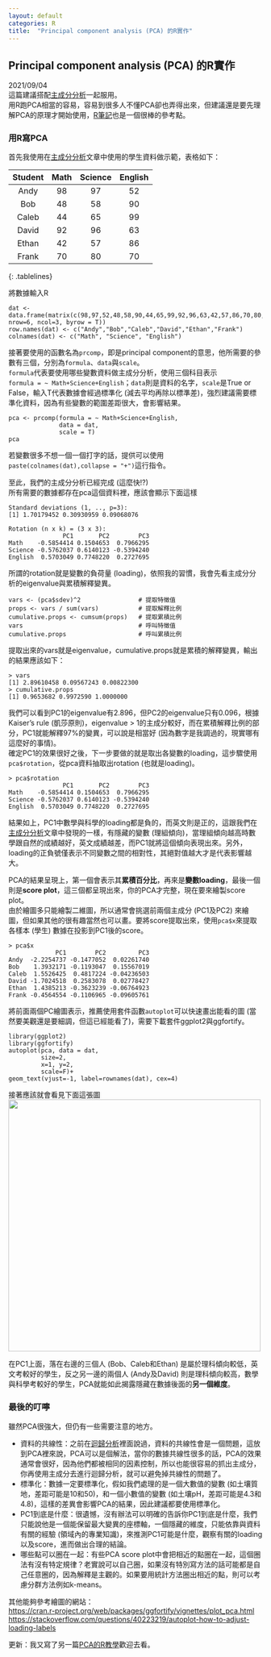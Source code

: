 ```yaml
---
layout: default
categories: R
title:  "Principal component analysis (PCA) 的R實作"
---  
```

## Principal component analysis (PCA) 的R實作   
2021/09/04   
這篇建議搭配[主成分分析](https://lloydychuang.github.io/statistic/2021/09/03/pca.html)一起服用。   
用R跑PCA相當的容易，容易到很多人不懂PCA卻也弄得出來，但建議還是要先理解PCA的原理才開始使用，<a href="https://rpubs.com/skydome20/R-Note7-PCA" target="_blank">R筆記</a>也是一個很棒的參考點。   
  
### 用R寫PCA   
首先我使用在[主成分分析](https://lloydychuang.github.io/statistic/2021/09/03/pca.html)文章中使用的學生資料做示範，表格如下：  
   
| Student | Math | Science | English |     
| :---: | :---: | :---: | :---: |      
| Andy | 98 | 97 | 52 |       
| Bob | 48 | 58 | 90 |      
| Caleb | 44 | 65 | 99 |      
| David | 92 | 96 | 63 |     
| Ethan | 42 | 57 | 86 |      
| Frank | 70 | 80 | 70 |      
{: .tablelines}     
    
將數據輸入R   
```
dat <- data.frame(matrix(c(98,97,52,48,58,90,44,65,99,92,96,63,42,57,86,70,80,70), nrow=6, ncol=3, byrow = T))   
row.names(dat) <- c("Andy","Bob","Caleb","David","Ethan","Frank")    
colnames(dat) <- c("Math", "Science", "English")   
```    
接著要使用的函數名為`prcomp`，即是principal component的意思，他所需要的參數有三個，分別為`formula`、`data`與`scale`。   
`formula`代表要使用哪些變數資料做主成分分析，使用三個科目表示   
`formula = ~ Math+Science+English`；`data`則是資料的名字，`scale`是True or False，輸入T代表數據會經過標準化 (減去平均再除以標準差)，強烈建議需要標準化資料，因為有些變數的範圍差距很大，會影響結果。  
```
pca <- prcomp(formula = ~ Math+Science+English,  
              data = dat,                          
              scale = T)  
pca
```    
若變數很多不想一個一個打字的話，提供可以使用`paste(colnames(dat),collapse = "+")`這行指令。   
    
至此，我們的主成分分析已經完成 (這麼快!?)   
所有需要的數據都存在pca這個資料裡，應該會顯示下面這樣   
```
Standard deviations (1, .., p=3):
[1] 1.70179452 0.30930959 0.09068076

Rotation (n x k) = (3 x 3):
               PC1       PC2        PC3
Math    -0.5854414 0.1504653  0.7966295
Science -0.5762037 0.6140123 -0.5394240
English  0.5703049 0.7748220  0.2727695
```
所謂的rotation就是變數的負荷量 (loading)，依照我的習慣，我會先看主成分分析的eigenvalue與累積解釋變異。  
```
vars <- (pca$sdev)^2                # 提取特徵值
props <- vars / sum(vars)           # 提取解釋比例
cumulative.props <- cumsum(props)   # 提取累積比例
vars                                # 呼叫特徵值
cumulative.props                    # 呼叫累積比例
```
提取出來的vars就是eigenvalue，cumulative.props就是累積的解釋變異，輸出的結果應該如下：   
```
> vars
[1] 2.89610458 0.09567243 0.00822300
> cumulative.props 
[1] 0.9653682 0.9972590 1.0000000
```
我們可以看到PC1的eigenvalue有2.896，但PC2的eigenvalue只有0.096，根據Kaiser’s rule (凱莎原則)，eigenvalue > 1的主成分較好，而在累積解釋比例的部分，PC1就能解釋97%的變異，可以說是相當好 (因為數字是我調過的，現實哪有這麼好的事情)。  
確定PC1的效果很好之後，下一步要做的就是取出各變數的loading，這步驟使用`pca$rotation`，從pca資料抽取出rotation (也就是loading)。  
```
> pca$rotation
               PC1       PC2        PC3
Math    -0.5854414 0.1504653  0.7966295
Science -0.5762037 0.6140123 -0.5394240
English  0.5703049 0.7748220  0.2727695
```
結果如上，PC1中數學與科學的loading都是負的，而英文則是正的，這跟我們在[主成分分析](https://lloydychuang.github.io/statistic/2021/09/03/pca.html)文章中發現的一樣，有隱藏的變數 (理組傾向)，當理組傾向越高時數學跟自然的成績越好，英文成績越差，而PC1就將這個傾向表現出來。另外，loading的正負號僅表示不同變數之間的相對性，其絕對值越大才是代表影響越大。  
   
PCA的結果呈現上，第一個會表示其**累積百分比**，再來是**變數loading**，最後一個則是**score plot**，這三個都呈現出來，你的PCA才完整，現在要來繪製score plot。  
由於繪圖多只能繪製二維圖，所以通常會挑選前兩個主成分 (PC1及PC2) 來繪圖，但如果其他的很有趣當然也可以畫。要將score提取出來，使用`pca$x`來提取各樣本 (學生) 數據在投影到PC1後的score。   
```
> pca$x
             PC1        PC2         PC3
Andy  -2.2254737 -0.1477052  0.02261740
Bob    1.3932171 -0.1193047  0.15567019
Caleb  1.5526425  0.4817224 -0.04236503
David -1.7024518  0.2583078  0.02778427
Ethan  1.4385213 -0.3623239 -0.06764923
Frank -0.4564554 -0.1106965 -0.09605761
```   
將前面兩個PC繪圖表示，推薦使用套件函數`autoplot`可以快速畫出能看的圖 (當然要美觀還是要細調，但這已經能看了)，需要下載套件ggplot2與ggfortify。  
```
library(ggplot2)
library(ggfortify)
autoplot(pca, data = dat,     
         size=2,                 
         x=1, y=2,
         scale=F)+
geom_text(vjust=-1, label=rownames(dat), cex=4)
```
接著應該就會看見下面這張圖   
<img src="https://lloydychuang.github.io/assets/PCA_demo.jpeg" width="500">   
   
在PC1上面，落在右邊的三個人 (Bob、Caleb和Ethan) 是屬於理科傾向較低，英文考較好的學生，反之另一邊的兩個人 (Andy及David) 則是理科傾向較高，數學與科學考較好的學生，PCA就能如此揭露隱藏在數據後面的**另一個維度**。  
  
### 最後的叮嚀  
雖然PCA很強大，但仍有一些需要注意的地方。  
- 資料的共線性：之前在[迴歸分析](https://lloydychuang.github.io/statistic/2021/08/08/regression.html)裡面說過，資料的共線性會是一個問題，這放到PCA裡來說，PCA可以是個解法，當你的數據共線性很多的話，PCA的效果通常會很好，因為他們都被相同的因素控制，所以也能很容易的抓出主成分，你再使用主成分去進行迴歸分析，就可以避免掉共線性的問題了。  
- 標準化：數據一定要標準化，假如我們處理的是一個大數值的變數 (如土壤質地，差距可能是10和50)，和一個小數值的變數 (如土壤pH，差距可能是4.3和4.8)，這樣的差異會影響PCA的結果，因此建議都要使用標準化。
- PC1到底是什麼：很遺憾，沒有辦法可以明確的告訴你PC1到底是什麼，我們只能說他是一個能保留最大變異的座標軸，一個隱藏的維度，只能依靠與資料有關的經驗 (領域內的專業知識)，來推測PC1可能是什麼，觀察有關的loading以及score，進而做出合理的結論。
- 哪些點可以圈在一起：有些PCA score plot中會把相近的點圈在一起，這個圈法有沒有特定規律？老實說可以自己圈，如果沒有特別寫方法的話可能都是自己任意圈的，因為解釋是主觀的。如果要用統計方法圈出相近的點，則可以考慮分群方法例如k-means。   
    
其他能夠參考繪圖的網站：  
<a href="https://cran.r-project.org/web/packages/ggfortify/vignettes/plot_pca.html" target="_blank">https://cran.r-project.org/web/packages/ggfortify/vignettes/plot_pca.html</a>   
<a href="https://stackoverflow.com/questions/40223219/autoplot-how-to-adjust-loading-labels" target="_blank">https://stackoverflow.com/questions/40223219/autoplot-how-to-adjust-loading-labels</a>   
  
更新：我又寫了另一篇[PCA的R教學](https://lloydychuang.github.io/r/2022/03/25/pca-more.html)歡迎去看。  


